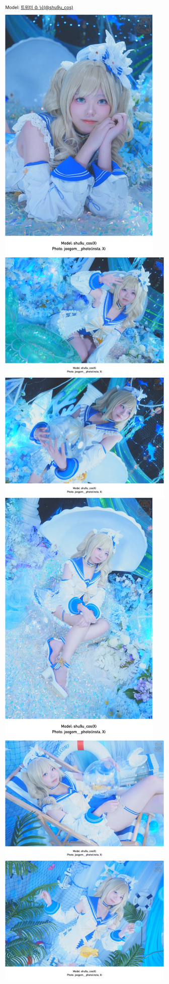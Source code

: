﻿---
dddd: 2024.08.28 노아 바바라
nickname: 슈
sns_type: x
sns_id: shu9u_cos
---

<a name="shu9u_cos"></a>
Model: <a href="https://x.com/shu9u_cos" target="_blank">트위터 슈 님(@shu9u_cos)</a>

![DSC01451리턴.jpg](/assets/img/2024/08-28/슈/DSC01451리턴.jpg)
![DSC01483리턴.jpg](/assets/img/2024/08-28/슈/DSC01483리턴.jpg)
![DSC01532리턴.jpg](/assets/img/2024/08-28/슈/DSC01532리턴.jpg)
![DSC01634리턴.jpg](/assets/img/2024/08-28/슈/DSC01634리턴.jpg)
![DSC01735리턴.jpg](/assets/img/2024/08-28/슈/DSC01735리턴.jpg)
![DSC01754리턴.jpg](/assets/img/2024/08-28/슈/DSC01754리턴.jpg)